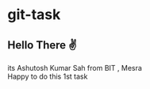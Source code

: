 # git-task

## Hello There ✌
its Ashutosh Kumar Sah 
from BIT , Mesra<br> 
Happy to do this 1st task 